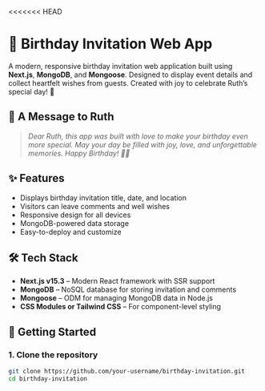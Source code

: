 <<<<<<< HEAD

# 🎉 Birthday Invitation Web App

A modern, responsive birthday invitation web application built using **Next.js**, **MongoDB**, and **Mongoose**. Designed to display event details and collect heartfelt wishes from guests. Created with joy to celebrate Ruth’s special day! 🥳

## 🌟 A Message to Ruth

> _Dear Ruth, this app was built with love to make your birthday even more special. May your day be filled with joy, love, and unforgettable memories. Happy Birthday! 🎂🎈_

## ✨ Features

- Displays birthday invitation title, date, and location
- Visitors can leave comments and well wishes
- Responsive design for all devices
- MongoDB-powered data storage
- Easy-to-deploy and customize

## 🛠 Tech Stack

- **Next.js v15.3** – Modern React framework with SSR support
- **MongoDB** – NoSQL database for storing invitation and comments
- **Mongoose** – ODM for managing MongoDB data in Node.js
- **CSS Modules or Tailwind CSS** – For component-level styling

## 🚀 Getting Started

### 1. Clone the repository

```bash
git clone https://github.com/your-username/birthday-invitation.git
cd birthday-invitation
```
